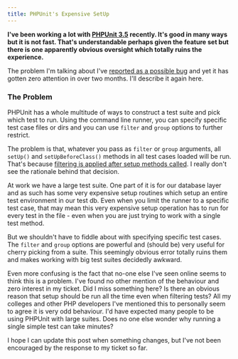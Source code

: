 ```yaml
---
title: PHPUnit's Expensive SetUp
---
```

**I've been working a lot with [PHPUnit 3.5](https://github.com/sebastianbergmann/phpunit/) recently. It's good in many ways but it is not fast. That's understandable perhaps given the feature set but there is one apparently obvious oversight which totally ruins the experience.**

The problem I'm talking about I've [reported as a possible bug](https://github.com/sebastianbergmann/phpunit/issues/261) and yet it has gotten zero attention in over two months. I'll describe it again here.

### The Problem

PHPUnit has a whole multitude of ways to construct a test suite and pick which test to run. Using the command line runner, you can specify specific test case files or dirs and you can use `filter` and `group` options to further restrict.

The problem is that, whatever you pass as `filter` or `group` arguments, all `setUp()` and `setUpBeforeClass()` methods in all test cases loaded will be run. That's because [filtering is applied after setup methods called](https://github.com/sebastianbergmann/phpunit/blob/3.5/PHPUnit/Framework/TestSuite.php#L653). I really don't see the rationale behind that decision.

At work we have a large test suite. One part of it is for our database layer and as such has some very expensive setup routines which setup an entire test environment in our test db. Even when you limit the runner to a specific test case, that may mean this very expensive setup operation has to run for every test in the file - even when you are just trying to work with a single test method.

But we shouldn't have to fiddle about with specifying specific test cases. The `filter` and `group` options are powerful and (should be) very useful for cherry picking from a suite. This seemingly obvious error totally ruins them and makes working with big test suites decidedly awkward.

Even more confusing is the fact that no-one else I've seen online seems to think this is a problem. I've found no other mention of the behaviour and zero interest in my ticket. Did I miss something here? Is there an obvious reason that setup should be run all the time even when filtering tests? All my colleges and other PHP developers I've mentioned this to personally seem to agree it is very odd behaviour. I'd have expected many people to be using PHPUnit with large suites. Does no one else wonder why running a single simple test can take minutes?

I hope I can update this post when something changes, but I've not been encouraged by the response to my ticket so far.